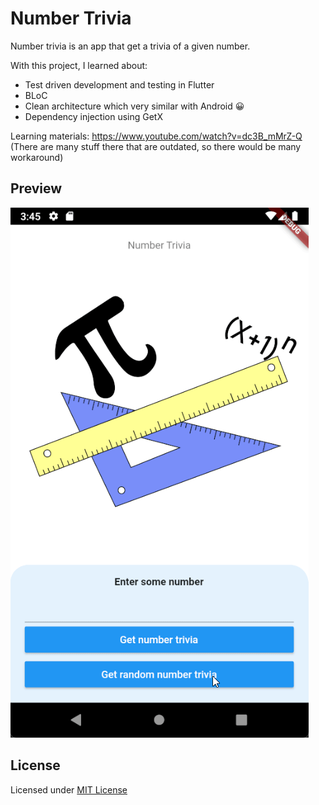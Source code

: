 # Number Trivia

Number trivia is an app that get a trivia of a given number.

With this project, I learned about:

- Test driven development and testing in Flutter
- BLoC
- Clean architecture which very similar with Android 😀
- Dependency injection using GetX

Learning materials: https://www.youtube.com/watch?v=dc3B_mMrZ-Q (There are many stuff there that are
outdated, so there would be many workaround)

## Preview

![Demo](assets/demo.gif)

## License

Licensed under [MIT License](LICENSE)
